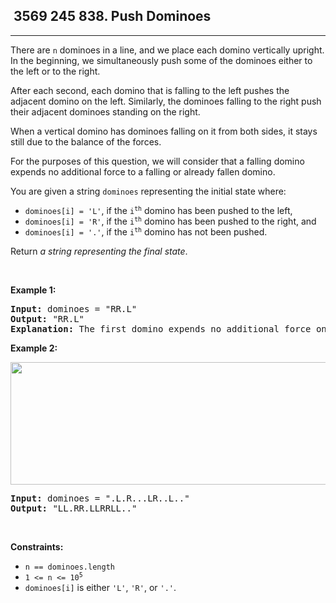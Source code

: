 <h2> 3569 245
838. Push Dominoes</h2><hr><div><p>There are <code>n</code> dominoes in a line, and we place each domino vertically upright. In the beginning, we simultaneously push some of the dominoes either to the left or to the right.</p>

<p>After each second, each domino that is falling to the left pushes the adjacent domino on the left. Similarly, the dominoes falling to the right push their adjacent dominoes standing on the right.</p>

<p>When a vertical domino has dominoes falling on it from both sides, it stays still due to the balance of the forces.</p>

<p>For the purposes of this question, we will consider that a falling domino expends no additional force to a falling or already fallen domino.</p>

<p>You are given a string <code>dominoes</code> representing the initial state where:</p>

<ul>
	<li><code>dominoes[i] = 'L'</code>, if the <code>i<sup>th</sup></code> domino has been pushed to the left,</li>
	<li><code>dominoes[i] = 'R'</code>, if the <code>i<sup>th</sup></code> domino has been pushed to the right, and</li>
	<li><code>dominoes[i] = '.'</code>, if the <code>i<sup>th</sup></code> domino has not been pushed.</li>
</ul>

<p>Return <em>a string representing the final state</em>.</p>

<p>&nbsp;</p>
<p><strong class="example">Example 1:</strong></p>

<pre><strong>Input:</strong> dominoes = "RR.L"
<strong>Output:</strong> "RR.L"
<strong>Explanation:</strong> The first domino expends no additional force on the second domino.
</pre>

<p><strong class="example">Example 2:</strong></p>
<img alt="" src="https://s3-lc-upload.s3.amazonaws.com/uploads/2018/05/18/domino.png" style="height: 196px; width: 512px;">
<pre><strong>Input:</strong> dominoes = ".L.R...LR..L.."
<strong>Output:</strong> "LL.RR.LLRRLL.."
</pre>

<p>&nbsp;</p>
<p><strong>Constraints:</strong></p>

<ul>
	<li><code>n == dominoes.length</code></li>
	<li><code>1 &lt;= n &lt;= 10<sup>5</sup></code></li>
	<li><code>dominoes[i]</code> is either <code>'L'</code>, <code>'R'</code>, or <code>'.'</code>.</li>
</ul>
</div>